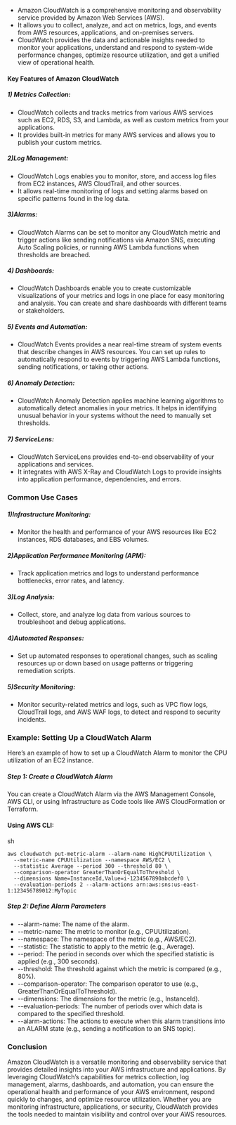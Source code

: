 - Amazon CloudWatch is a comprehensive monitoring and observability service provided by Amazon Web Services (AWS). 
- It allows you to collect, analyze, and act on metrics, logs, and events from AWS resources, applications, and on-premises servers. 
- CloudWatch provides the data and actionable insights needed to monitor your applications, understand and respond to system-wide performance changes, optimize resource utilization, and get a unified view of operational health.

#### Key Features of Amazon CloudWatch
##### 1) Metrics Collection:

- CloudWatch collects and tracks metrics from various AWS services such as EC2, RDS, S3, and Lambda, as well as custom metrics from your applications.
- It provides built-in metrics for many AWS services and allows you to publish your custom metrics.
##### 2)Log Management:

- CloudWatch Logs enables you to monitor, store, and access log files from EC2 instances, AWS CloudTrail, and other sources.
- It allows real-time monitoring of logs and setting alarms based on specific patterns found in the log data.
##### 3)Alarms:

- CloudWatch Alarms can be set to monitor any CloudWatch metric and trigger actions like sending notifications via Amazon SNS, executing Auto Scaling policies, or running AWS Lambda functions when thresholds are breached.
##### 4) Dashboards:

- CloudWatch Dashboards enable you to create customizable visualizations of your metrics and logs in one place for easy monitoring and analysis.
You can create and share dashboards with different teams or stakeholders.
##### 5) Events and Automation:

- CloudWatch Events provides a near real-time stream of system events that describe changes in AWS resources.
You can set up rules to automatically respond to events by triggering AWS Lambda functions, sending notifications, or taking other actions.
##### 6) Anomaly Detection:

- CloudWatch Anomaly Detection applies machine learning algorithms to automatically detect anomalies in your metrics.
It helps in identifying unusual behavior in your systems without the need to manually set thresholds.
##### 7) ServiceLens:

- CloudWatch ServiceLens provides end-to-end observability of your applications and services.
- It integrates with AWS X-Ray and CloudWatch Logs to provide insights into application performance, dependencies, and errors.
### Common Use Cases
##### 1)Infrastructure Monitoring:

- Monitor the health and performance of your AWS resources like EC2 instances, RDS databases, and EBS volumes.
##### 2)Application Performance Monitoring (APM):

- Track application metrics and logs to understand performance bottlenecks, error rates, and latency.
##### 3)Log Analysis:

- Collect, store, and analyze log data from various sources to troubleshoot and debug applications.
##### 4)Automated Responses:

- Set up automated responses to operational changes, such as scaling resources up or down based on usage patterns or triggering remediation scripts.
##### 5)Security Monitoring:

- Monitor security-related metrics and logs, such as VPC flow logs, CloudTrail logs, and AWS WAF logs, to detect and respond to security incidents.
### Example: Setting Up a CloudWatch Alarm
Here’s an example of how to set up a CloudWatch Alarm to monitor the CPU utilization of an EC2 instance.

##### Step 1: Create a CloudWatch Alarm
You can create a CloudWatch Alarm via the AWS Management Console, AWS CLI, or using Infrastructure as Code tools like AWS CloudFormation or Terraform.

#### Using AWS CLI:

sh
``` 
aws cloudwatch put-metric-alarm --alarm-name HighCPUUtilization \
  --metric-name CPUUtilization --namespace AWS/EC2 \
  --statistic Average --period 300 --threshold 80 \
  --comparison-operator GreaterThanOrEqualToThreshold \
  --dimensions Name=InstanceId,Value=i-1234567890abcdef0 \
  --evaluation-periods 2 --alarm-actions arn:aws:sns:us-east-1:123456789012:MyTopic
``` 
##### Step 2: Define Alarm Parameters
- --alarm-name: The name of the alarm.
- --metric-name: The metric to monitor (e.g., CPUUtilization).
- --namespace: The namespace of the metric (e.g., AWS/EC2).
- --statistic: The statistic to apply to the metric (e.g., Average).
- --period: The period in seconds over which the specified statistic is applied (e.g., 300 seconds).
- --threshold: The threshold against which the metric is compared (e.g., 80%).
- --comparison-operator: The comparison operator to use (e.g., GreaterThanOrEqualToThreshold).
- --dimensions: The dimensions for the metric (e.g., InstanceId).
- --evaluation-periods: The number of periods over which data is compared to the specified threshold.
- --alarm-actions: The actions to execute when this alarm transitions into an ALARM state (e.g., sending a notification to an SNS topic).
### Conclusion
Amazon CloudWatch is a versatile monitoring and observability service that provides detailed insights into your AWS infrastructure and applications. By leveraging CloudWatch’s capabilities for metrics collection, log management, alarms, dashboards, and automation, you can ensure the operational health and performance of your AWS environment, respond quickly to changes, and optimize resource utilization. Whether you are monitoring infrastructure, applications, or security, CloudWatch provides the tools needed to maintain visibility and control over your AWS resources.